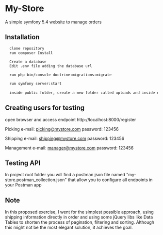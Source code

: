 
# My-Store

A simple symfony 5.4 website to manage orders

## Installation


```bash
  clone repository
  run composer Install

  Create a database
  Edit .env file adding the database url  

  run php bin/console doctrine:migrations:migrate

  run symfony server:start
  
  inside public folder, create a new folder called uploads and inside uploads create a folder named labels - this directories will allow to upload the label for the shipping department
```

## Creating users for testing

open browser and access endpoint http://localhost:8000/register

Picking
e-mail: picking@mystore.com
password: 123456

Shipping
e-mail: shipping@mystore.com
password: 123456

Management
e-mail: manager@mystore.com
password: 123456

## Testing API

In project root folder you will find a postman json file named "my-store.postman_collection.json" that allow you to configure all endpoints in your Postman app

## Note
In this proposed exercise, I went for the simplest possible approach, using shipping information directly in order and using some jQuery libs like Data Tables to shorten the process of pagination, filtering and sorting. Although this might not be the most elegant solution, it achieves the goal.     
